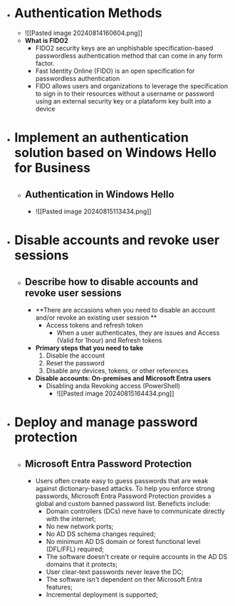 - # Authentication Methods
	- ![[Pasted image 20240814160604.png]]
	- **What is FIDO2**
		- FIDO2 security keys are an unphishable specification-based passwordless authentication method that can come in any form factor.
		- Fast Identity Online (FIDO) is an open specification for passwordless authentication
		- FIDO allows users and organizations to leverage the specification to sign in to their resources without a username or password using an external security key or a plataform key built into a device
- # Implement an authentication solution based on Windows Hello for Business
	- ## Authentication in Windows Hello 
		- ![[Pasted image 20240815113434.png]]
- # Disable accounts and revoke user sessions
	- ## Describe how to disable accounts and revoke user sessions
		- **There are accasions when you need to disable an account and/or revoke an existing user session **
			- Access tokens and refresh token
				- When a user authenticates, they are issues and Access (Valid for 1hour) and Refresh tokens
		- **Primary steps that you need to take**
			1. Disable the account
			2. Reset the password
			3. Disable any devices, tokens, or other references
		- **Disable accounts: On-premises and Microsoft Entra users**
			- Disabling anda Revoking access (PowerShell)
				- ![[Pasted image 20240815164434.png]]
- # Deploy and manage password protection
	- ## Microsoft Entra Password Protection
		- Users often create easy to guess passwords that are weak against dictionary-based attacks. To help you enforce strong passwords, Microsoft Entra Password Protection provides a global and custom banned password list. Beneficts include:
			- Domain controllers (DCs) neve have to communicate directly with the internet;
			- No new network ports;
			- No AD DS schema changes required;
			- No minimum AD DS domain or forest functional level (DFL/FFL) required;
			- The software doesn't create or require accounts in the AD DS domains that it protects;
			- User clear-text passwords never leave the DC;
			- The software isn't dependent on ther Microsoft Entra features;
			- Incremental deployment is supported;